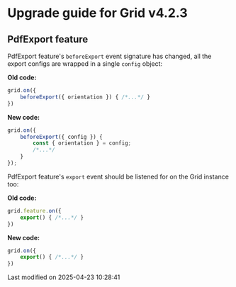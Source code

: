 # Upgrade guide for Grid v4.2.3

## PdfExport feature

PdfExport feature's `beforeExport` event signature has changed, all the export configs
are wrapped in a single `config` object:

**Old code:**

```javascript
grid.on({
    beforeExport({ orientation }) { /*...*/ }
})
```

**New code:**

```javascript
grid.on({
    beforeExport({ config }) {
        const { orientation } = config;
        /*...*/
    }
});
```

PdfExport feature's `export` event should be listened for
on the Grid instance too:

**Old code:**

```javascript
grid.feature.on({
    export() { /*...*/ }
})
```

**New code:**

```javascript
grid.on({
    export() { /*...*/ }
})
```


<p class="last-modified">Last modified on 2025-04-23 10:28:41</p>